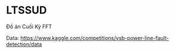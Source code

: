 # LTSSUD
Đồ án Cuối Kỳ FFT


Data: https://www.kaggle.com/competitions/vsb-power-line-fault-detection/data
